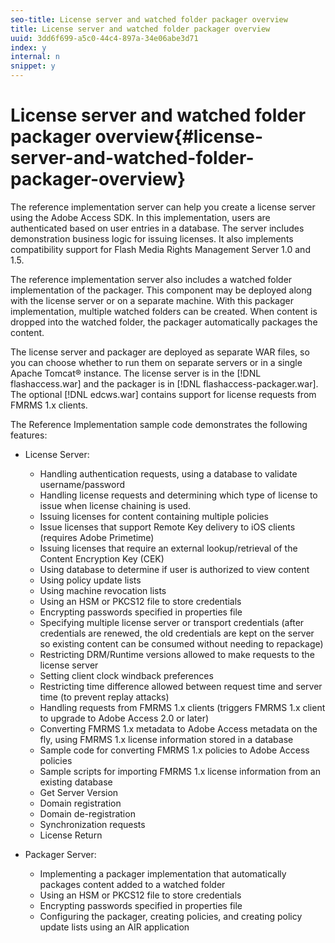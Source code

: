 ```yaml
---
seo-title: License server and watched folder packager overview
title: License server and watched folder packager overview
uuid: 3dd6f699-a5c0-44c4-897a-34e06abe3d71
index: y
internal: n
snippet: y
---
```


# License server and watched folder packager overview{#license-server-and-watched-folder-packager-overview}

The reference implementation server can help you create a license server using the Adobe Access SDK. In this implementation, users are authenticated based on user entries in a database. The server includes demonstration business logic for issuing licenses. It also implements compatibility support for Flash Media Rights Management Server 1.0 and 1.5.

The reference implementation server also includes a watched folder implementation of the packager. This component may be deployed along with the license server or on a separate machine. With this packager implementation, multiple watched folders can be created. When content is dropped into the watched folder, the packager automatically packages the content.

The license server and packager are deployed as separate WAR files, so you can choose whether to run them on separate servers or in a single Apache Tomcat® instance. The license server is in the [!DNL flashaccess.war] and the packager is in [!DNL flashaccess-packager.war]. The optional [!DNL edcws.war] contains support for license requests from FMRMS 1.x clients.

The Reference Implementation sample code demonstrates the following features:

* License Server:

    * Handling authentication requests, using a database to validate username/password 
    * Handling license requests and determining which type of license to issue when license chaining is used. 
    * Issuing licenses for content containing multiple policies 
    * Issue licenses that support Remote Key delivery to iOS clients (requires Adobe Primetime) 
    * Issuing licenses that require an external lookup/retrieval of the Content Encryption Key (CEK) 
    * Using database to determine if user is authorized to view content 
    * Using policy update lists 
    * Using machine revocation lists 
    * Using an HSM or PKCS12 file to store credentials 
    * Encrypting passwords specified in properties file 
    * Specifying multiple license server or transport credentials (after credentials are renewed, the old credentials are kept on the server so existing content can be consumed without needing to repackage) 
    * Restricting DRM/Runtime versions allowed to make requests to the license server 
    * Setting client clock windback preferences 
    * Restricting time difference allowed between request time and server time (to prevent replay attacks) 
    * Handling requests from FMRMS 1.x clients (triggers FMRMS 1.x client to upgrade to Adobe Access 2.0 or later) 
    * Converting FMRMS 1.x metadata to Adobe Access metadata on the fly, using FMRMS 1.x license information stored in a database 
    * Sample code for converting FMRMS 1.x policies to Adobe Access policies 
    * Sample scripts for importing FMRMS 1.x license information from an existing database 
    * Get Server Version 
    * Domain registration 
    * Domain de-registration 
    * Synchronization requests 
    * License Return

* Packager Server:

    * Implementing a packager implementation that automatically packages content added to a watched folder 
    * Using an HSM or PKCS12 file to store credentials 
    * Encrypting passwords specified in properties file 
    * Configuring the packager, creating policies, and creating policy update lists using an AIR application

